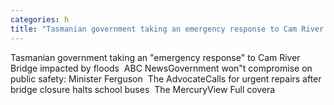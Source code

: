 ```yaml
---
categories: h
title: "Tasmanian government taking an emergency response to Cam River Bridge impacted by floods  ABC News"
---
```

Tasmanian government taking an "emergency response" to Cam River Bridge impacted by floods&nbsp;&nbsp;ABC NewsGovernment won"t compromise on public safety: Minister Ferguson&nbsp;&nbsp;The AdvocateCalls for urgent repairs after bridge closure halts school buses&nbsp;&nbsp;The MercuryView Full covera